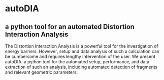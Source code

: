 # autoDIA

## a python tool for an automated Distortion Interaction Analysis

The Distortion Interaction Analysis is a powerful tool for the investigation of energy barriers. However, setup and data analysis of such a calculation can be cumbersome and requires lengthy intervention of the user. We present autoDIA, a python tool for the automated setup, performance, and data extraction of such an analysis, including automated detection of fragments and relevant geometric parameters.

